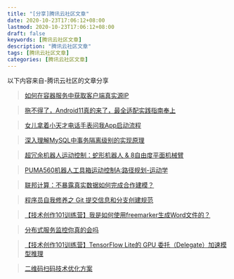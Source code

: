 ```yaml
---
title: "[分享]腾讯云社区文章"
date: 2020-10-23T17:06:12+08:00
lastmod: 2020-10-23T17:06:12+08:00
draft: false
keywords: [腾讯云社区文章]
description: "腾讯云社区文章"
tags: [腾讯云社区文章]
categories: [腾讯云社区文章]
---
```

以下内容来自-腾讯云社区的文章分享
> [如何在容器服务中获取客户端真实源IP](https://cloud.tencent.com/developer/article/1721204?sharedUid=7774809)

> [拖不得了，Android11真的来了，最全适配实践指南奉上](https://cloud.tencent.com/developer/article/1706411?sharedUid=7774809)

> [女儿拿着小天才电话手表问我App启动流程](https://cloud.tencent.com/developer/article/1706416?sharedUid=7774809)

> [深入理解MySQL中事务隔离级别的实现原理](https://cloud.tencent.com/developer/article/1708499?sharedUid=7774809)

> [超冗余机器人运动控制：蛇形机器人 & 8自由度平面机械臂](https://cloud.tencent.com/developer/article/1705546?sharedUid=7774809)

> [PUMA560机器人工具箱运动控制A:路径规划-运动学](https://cloud.tencent.com/developer/article/1703835?sharedUid=7774809)

> [联邦计算：不暴露真实数据如何完成合作建模？](https://cloud.tencent.com/developer/article/1705516?sharedUid=7774809)

> [程序员自我修养之 Git 提交信息和分支创建规范](https://cloud.tencent.com/developer/article/1704407?sharedUid=7774809)

> [【技术创作101训练营】我是如何使用freemarker生成Word文件的？](https://cloud.tencent.com/developer/article/1700818?sharedUid=7774809)

> [分布式服务监控你真的会吗](https://cloud.tencent.com/developer/article/1703701?sharedUid=7774809)

> [【技术创作101训练营】TensorFlow Lite的 GPU 委托（Delegate）加速模型推理](https://cloud.tencent.com/developer/article/1703192?sharedUid=7774809)

> [二维码扫码技术优化方案](https://cloud.tencent.com/developer/article/1701704?sharedUid=7774809)